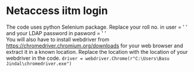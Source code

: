 # Netaccess iitm login
The code uses python Selenium package.
Replace your roll no. in user = '    ' and your LDAP password in pasword = '   '    
You will also have to install webdriver from https://chromedriver.chromium.org/downloads for your web browser and extract it in a known location.
Replace the location with the location of your webdriver in the code. `driver = webdriver.Chrome(r"C:\Users\Basu Jindal\chromedriver.exe")`
